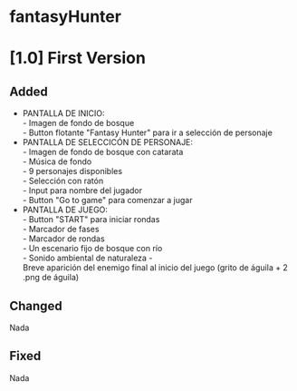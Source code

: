 # fantasyHunter

<h1>[1.0] First Version</h1>

<h2>Added</h2>

- PANTALLA DE INICIO:<br>- Imagen de fondo de bosque <br>- Button flotante "Fantasy Hunter" para ir a selección de personaje
- PANTALLA DE SELECCICÓN DE PERSONAJE:<br>- Imagen de fondo de bosque con catarata <br>- Música de fondo <br>- 9 personajes disponibles <br>- Selección con ratón <br>- Input para nombre del jugador <br>- Button "Go to game" para comenzar a jugar
- PANTALLA DE JUEGO: <br>- Button "START" para iniciar rondas <br>- Marcador de fases <br>- Marcador de rondas <br>- Un escenario fijo de bosque con río <br>- Sonido ambiental de naturaleza -<br>Breve aparición del enemigo final al inicio del juego (grito de águila + 2 .png de águila) 


<h2>Changed</h2>

Nada

<h2>Fixed</h2>

Nada


